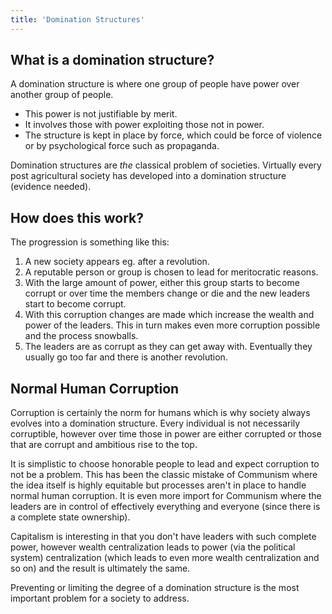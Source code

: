 ```yaml
---
title: 'Domination Structures'
---
```


## What is a domination structure?

A domination structure is where one group of people have power over another group of people.

* This power is not justifiable by merit.
* It involves those with power exploiting those not in power.
* The structure is kept in place by force, which could be force of violence or by psychological force such as propaganda.

Domination structures are *the* classical problem of societies. Virtually every post agricultural society has developed into a domination structure (evidence needed).

## How does this work?

The progression is something like this:

1. A new society appears eg. after a revolution.
2. A reputable person or group is chosen to lead for meritocratic reasons.
3. With the large amount of power, either this group starts to become corrupt or over time the members change or die and the new leaders start to become corrupt.
4. With this corruption changes are made which increase the wealth and power of the leaders. This in turn makes even more corruption possible and the process snowballs.
5. The leaders are as corrupt as they can get away with. Eventually they usually go too far and there is another revolution.

## Normal Human Corruption

Corruption is certainly the norm for humans which is why society always evolves into a domination structure. Every individual is not necessarily corruptible, however over time those in power are either corrupted or those that are corrupt and ambitious rise to the top.

It is simplistic to choose honorable people to lead and expect corruption to not be a problem. This has been the classic mistake of Communism where the idea itself is highly equitable but processes aren't in place to handle normal human corruption. It is even more import for Communism where the leaders are in control of effectively everything and everyone (since there is a complete state ownership).

Capitalism is interesting in that you don't have leaders with such complete power, however wealth centralization leads to power (via the political system) centralization (which leads to even more wealth centralization and so on) and the result is ultimately the same.

Preventing or limiting the degree of a domination structure is the most important problem for a society to address.
